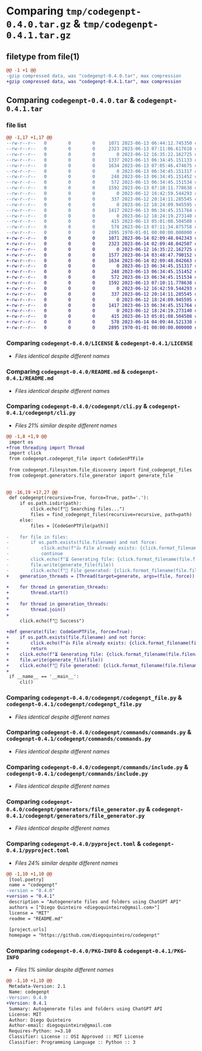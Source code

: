 # Comparing `tmp/codegenpt-0.4.0.tar.gz` & `tmp/codegenpt-0.4.1.tar.gz`

## filetype from file(1)

```diff
@@ -1 +1 @@
-gzip compressed data, was "codegenpt-0.4.0.tar", max compression
+gzip compressed data, was "codegenpt-0.4.1.tar", max compression
```

## Comparing `codegenpt-0.4.0.tar` & `codegenpt-0.4.1.tar`

### file list

```diff
@@ -1,17 +1,17 @@
--rw-r--r--   0        0        0     1071 2023-06-13 06:44:12.745350 codegenpt-0.4.0/LICENSE
--rw-r--r--   0        0        0     2323 2023-06-13 07:11:06.617618 codegenpt-0.4.0/README.md
--rw-r--r--   0        0        0        0 2023-06-12 16:35:22.162725 codegenpt-0.4.0/codegenpt/__init__.py
--rw-r--r--   0        0        0     1337 2023-06-13 06:34:45.151133 codegenpt-0.4.0/codegenpt/cli.py
--rw-r--r--   0        0        0     1634 2023-06-13 07:05:46.474675 codegenpt-0.4.0/codegenpt/codegenpt_file.py
--rw-r--r--   0        0        0        0 2023-06-13 06:34:45.151317 codegenpt-0.4.0/codegenpt/commands/__init__.py
--rw-r--r--   0        0        0      248 2023-06-13 06:34:45.151452 codegenpt-0.4.0/codegenpt/commands/command.py
--rw-r--r--   0        0        0      572 2023-06-13 06:34:45.151534 codegenpt-0.4.0/codegenpt/commands/commands.py
--rw-r--r--   0        0        0     1592 2023-06-13 07:10:11.778638 codegenpt-0.4.0/codegenpt/commands/include.py
--rw-r--r--   0        0        0        0 2023-06-12 16:42:59.544293 codegenpt-0.4.0/codegenpt/filesystem/__init__.py
--rw-r--r--   0        0        0      337 2023-06-12 20:14:11.285545 codegenpt-0.4.0/codegenpt/filesystem/file_discovery.py
--rw-r--r--   0        0        0        0 2023-06-12 18:24:09.945595 codegenpt-0.4.0/codegenpt/generators/__init__.py
--rw-r--r--   0        0        0     1417 2023-06-13 06:34:45.151764 codegenpt-0.4.0/codegenpt/generators/file_generator.py
--rw-r--r--   0        0        0        0 2023-06-12 18:24:19.273140 codegenpt-0.4.0/codegenpt/llm/__init__.py
--rw-r--r--   0        0        0      415 2023-06-13 05:01:08.504508 codegenpt-0.4.0/codegenpt/llm/llm.py
--rw-r--r--   0        0        0      578 2023-06-13 07:11:34.875758 codegenpt-0.4.0/pyproject.toml
--rw-r--r--   0        0        0     2895 1970-01-01 00:00:00.000000 codegenpt-0.4.0/PKG-INFO
+-rw-r--r--   0        0        0     1071 2023-06-14 02:09:48.042343 codegenpt-0.4.1/LICENSE
+-rw-r--r--   0        0        0     2323 2023-06-14 02:09:48.042507 codegenpt-0.4.1/README.md
+-rw-r--r--   0        0        0        0 2023-06-12 16:35:22.162725 codegenpt-0.4.1/codegenpt/__init__.py
+-rw-r--r--   0        0        0     1577 2023-06-14 03:48:47.790152 codegenpt-0.4.1/codegenpt/cli.py
+-rw-r--r--   0        0        0     1634 2023-06-14 02:09:48.042663 codegenpt-0.4.1/codegenpt/codegenpt_file.py
+-rw-r--r--   0        0        0        0 2023-06-13 06:34:45.151317 codegenpt-0.4.1/codegenpt/commands/__init__.py
+-rw-r--r--   0        0        0      248 2023-06-13 06:34:45.151452 codegenpt-0.4.1/codegenpt/commands/command.py
+-rw-r--r--   0        0        0      572 2023-06-13 06:34:45.151534 codegenpt-0.4.1/codegenpt/commands/commands.py
+-rw-r--r--   0        0        0     1592 2023-06-13 07:10:11.778638 codegenpt-0.4.1/codegenpt/commands/include.py
+-rw-r--r--   0        0        0        0 2023-06-12 16:42:59.544293 codegenpt-0.4.1/codegenpt/filesystem/__init__.py
+-rw-r--r--   0        0        0      337 2023-06-12 20:14:11.285545 codegenpt-0.4.1/codegenpt/filesystem/file_discovery.py
+-rw-r--r--   0        0        0        0 2023-06-12 18:24:09.945595 codegenpt-0.4.1/codegenpt/generators/__init__.py
+-rw-r--r--   0        0        0     1417 2023-06-13 06:34:45.151764 codegenpt-0.4.1/codegenpt/generators/file_generator.py
+-rw-r--r--   0        0        0        0 2023-06-12 18:24:19.273140 codegenpt-0.4.1/codegenpt/llm/__init__.py
+-rw-r--r--   0        0        0      415 2023-06-13 05:01:08.504508 codegenpt-0.4.1/codegenpt/llm/llm.py
+-rw-r--r--   0        0        0      578 2023-06-14 04:09:44.521338 codegenpt-0.4.1/pyproject.toml
+-rw-r--r--   0        0        0     2895 1970-01-01 00:00:00.000000 codegenpt-0.4.1/PKG-INFO
```

### Comparing `codegenpt-0.4.0/LICENSE` & `codegenpt-0.4.1/LICENSE`

 * *Files identical despite different names*

### Comparing `codegenpt-0.4.0/README.md` & `codegenpt-0.4.1/README.md`

 * *Files identical despite different names*

### Comparing `codegenpt-0.4.0/codegenpt/cli.py` & `codegenpt-0.4.1/codegenpt/cli.py`

 * *Files 21% similar despite different names*

```diff
@@ -1,8 +1,9 @@
 import os
+from threading import Thread
 import click
 from codegenpt.codegenpt_file import CodeGenPTFile
 
 from codegenpt.filesystem.file_discovery import find_codegenpt_files
 from codegenpt.generators.file_generator import generate_file
 
 
@@ -16,19 +17,27 @@
 def codegenpt(recursive=True, force=True, path='.'):
     if os.path.isdir(path):
         click.echo(f"🔎 Searching files...")
         files = find_codegenpt_files(recursive=recursive, path=path)
     else:
         files = [CodeGenPTFile(path)]
     
-    for file in files:
-        if os.path.exists(file.filename) and not force:
-            click.echo(f"👍 File already exists: {click.format_filename(file.filename)}")
-            continue
-        click.echo(f"⏳ Generating file: {click.format_filename(file.filename)}")
-        file.write(generate_file(file))
-        click.echo(f"🍺 File generated: {click.format_filename(file.filename)}")
+    generation_threads = [Thread(target=generate, args=(file, force)) for file in files]
     
+    for thread in generation_threads:
+        thread.start()
+
+    for thread in generation_threads:
+        thread.join()
+
     click.echo(f"🍻 Success")
 
+def generate(file: CodeGenPTFile, force=True):
+    if os.path.exists(file.filename) and not force:
+        click.echo(f"👍 File already exists: {click.format_filename(file.filename)}")
+        return
+    click.echo(f"⏳ Generating file: {click.format_filename(file.filename)}")
+    file.write(generate_file(file))
+    click.echo(f"🍺 File generated: {click.format_filename(file.filename)}")
+
 if __name__ == '__main__':
     cli()
```

### Comparing `codegenpt-0.4.0/codegenpt/codegenpt_file.py` & `codegenpt-0.4.1/codegenpt/codegenpt_file.py`

 * *Files identical despite different names*

### Comparing `codegenpt-0.4.0/codegenpt/commands/commands.py` & `codegenpt-0.4.1/codegenpt/commands/commands.py`

 * *Files identical despite different names*

### Comparing `codegenpt-0.4.0/codegenpt/commands/include.py` & `codegenpt-0.4.1/codegenpt/commands/include.py`

 * *Files identical despite different names*

### Comparing `codegenpt-0.4.0/codegenpt/generators/file_generator.py` & `codegenpt-0.4.1/codegenpt/generators/file_generator.py`

 * *Files identical despite different names*

### Comparing `codegenpt-0.4.0/pyproject.toml` & `codegenpt-0.4.1/pyproject.toml`

 * *Files 24% similar despite different names*

```diff
@@ -1,10 +1,10 @@
 [tool.poetry]
 name = "codegenpt"
-version = "0.4.0"
+version = "0.4.1"
 description = "Autogenerate files and folders using ChatGPT API"
 authors = ["Diego Quinteiro <diegoquinteiro@gmail.com>"]
 license = "MIT"
 readme = "README.md"
 
 [project.urls]
 homepage = "https://github.com/diegoquinteiro/codegenpt"
```

### Comparing `codegenpt-0.4.0/PKG-INFO` & `codegenpt-0.4.1/PKG-INFO`

 * *Files 1% similar despite different names*

```diff
@@ -1,10 +1,10 @@
 Metadata-Version: 2.1
 Name: codegenpt
-Version: 0.4.0
+Version: 0.4.1
 Summary: Autogenerate files and folders using ChatGPT API
 License: MIT
 Author: Diego Quinteiro
 Author-email: diegoquinteiro@gmail.com
 Requires-Python: >=3.10
 Classifier: License :: OSI Approved :: MIT License
 Classifier: Programming Language :: Python :: 3
```

